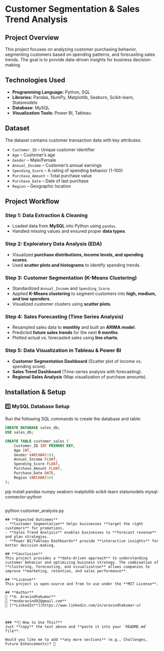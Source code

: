 
# **Customer Segmentation & Sales Trend Analysis**

## **Project Overview**
This project focuses on analyzing customer purchasing behavior, segmenting customers based on spending patterns, and forecasting sales trends. The goal is to provide data-driven insights for business decision-making.

## **Technologies Used**
- **Programming Language:** Python, SQL  
- **Libraries:** Pandas, NumPy, Matplotlib, Seaborn, Scikit-learn, Statsmodels  
- **Database:** MySQL  
- **Visualization Tools:** Power BI, Tableau  

## **Dataset**
The dataset contains customer transaction data with key attributes:
- `Customer_ID` – Unique customer identifier  
- `Age` – Customer’s age  
- `Gender` – Male/Female  
- `Annual_Income` – Customer’s annual earnings  
- `Spending_Score` – A rating of spending behavior (1-100)  
- `Purchase_Amount` – Total purchase value  
- `Purchase_Date` – Date of last purchase  
- `Region` – Geographic location  

## **Project Workflow**
### **Step 1: Data Extraction & Cleaning**
- Loaded data from **MySQL** into Python using `pandas`.
- Handled missing values and ensured proper **data types**.

### **Step 2: Exploratory Data Analysis (EDA)**
- Visualized **purchase distributions, income levels, and spending scores**.
- Used **scatter plots and histograms** to identify spending trends.

### **Step 3: Customer Segmentation (K-Means Clustering)**
- Standardized `Annual_Income` and `Spending_Score`.
- Applied **K-Means clustering** to segment customers into **high, medium, and low spenders**.
- Visualized customer clusters using **scatter plots**.

### **Step 4: Sales Forecasting (Time Series Analysis)**
- Resampled sales data to **monthly** and built an **ARIMA model**.
- Predicted **future sales trends** for the next **6 months**.
- Plotted actual vs. forecasted sales using **line charts**.

### **Step 5: Data Visualization in Tableau & Power BI**
- **Customer Segmentation Dashboard** (Scatter plot of income vs. spending score).
- **Sales Trend Dashboard** (Time-series analysis with forecasting).
- **Regional Sales Analysis** (Map visualization of purchase amounts).

## **Installation & Setup**
### **1️⃣ MySQL Database Setup**
Run the following SQL commands to create the database and table:
```sql
CREATE DATABASE sales_db;
USE sales_db;

CREATE TABLE customer_sales (
    Customer_ID INT PRIMARY KEY,
    Age INT,
    Gender VARCHAR(10),
    Annual_Income FLOAT,
    Spending_Score FLOAT,
    Purchase_Amount FLOAT,
    Purchase_Date DATE,
    Region VARCHAR(50)
);
```
pip install pandas numpy seaborn matplotlib scikit-learn statsmodels mysql-connector-python 
```
```
python customer_analysis.py
```
## **Expected Outcomes**
- **Customer Segmentation** helps businesses **target the right customers** for promotions.  
- **Sales Trend Analysis** enables businesses to **forecast revenue** and plan strategies.  
- **Power BI/Tableau Dashboards** provide **interactive insights** for better decision-making.  

## **Conclusion**
This project provides a **data-driven approach** to understanding customer behavior and optimizing business strategy. The combination of **clustering, forecasting, and visualization** allows companies to improve **marketing, retention, and sales performance**.  

## **License**
This project is open-source and free to use under the **MIT License**.  

## **Author**  
👤 **U. Aravindhakumar**  
📧 **msdaravind92@gmail.com**  
🔗 [**LinkedIn**](https://www.linkedin.com/in/aravindhakumar-u)  



### **📌 How to Use This?**  
Just **copy** the text above and **paste it into your `README.md` file**.  

Would you like me to add **any more sections** (e.g., Challenges, Future Enhancements)? 🚀
